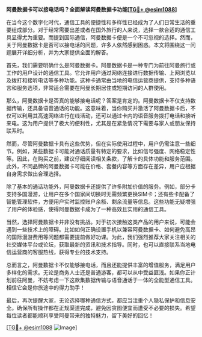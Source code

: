 **阿曼数据卡可以接电话吗？全面解读阿曼数据卡功能[[TG💪+ @esim1088](https://t.me/s/esim1088)]**

在当今这个数字化时代，通信工具的便捷性和多样性已经成为了人们日常生活的重要组成部分。对于经常需要出差或者在国外旅行的人来说，选择一款合适的通信工具显得尤为重要。而提到国际通信，阿曼数据卡便是一个不可忽视的选择。然而，关于阿曼数据卡是否可以接电话的问题，许多人依然感到困惑。本文将围绕这一问题展开详细分析，并为大家提供全面的解答。

首先，我们需要明确什么是阿曼数据卡。阿曼数据卡是一种专门为前往阿曼旅行或工作的用户设计的通信工具。它允许用户通过网络连接进行数据传输、上网浏览以及拨打和接听电话等多种功能。这种卡通常由当地的电信运营商提供，支持多种语言和服务选项，非常适合需要在阿曼长期居住或短期访问的人群使用。

那么，阿曼数据卡是否真的能够接电话呢？答案是肯定的。阿曼数据卡不仅支持数据传输，还具备语音通话的功能。这意味着，当你购买并激活了阿曼数据卡后，不仅可以利用其高速网络进行在线活动，还可以通过卡内的语音服务拨打电话和接听来电。这为用户提供了极大的便利性，尤其是在紧急情况下需要与家人或朋友保持联系时。

然而，尽管阿曼数据卡具有这些优势，但在实际使用过程中，用户仍需注意一些细节。例如，某些数据卡可能对通话质量有特定的要求，比如信号强度、网络稳定性等。因此，在购买之前，建议仔细阅读相关条款，了解卡的具体功能和服务范围。此外，不同品牌的阿曼数据卡可能在价格、套餐内容等方面存在差异，用户应根据自身需求做出合理选择。

除了基本的通话功能外，阿曼数据卡还提供了许多附加价值的服务。例如，部分卡支持多国漫游，让用户在多个国家间切换时无需频繁更换SIM卡；还有些卡配备了智能管理软件，方便用户实时监控账户余额、剩余流量等信息。这些功能无疑增强了用户的体验感，使得阿曼数据卡成为了一种高效且实用的通信工具。

当然，选择阿曼数据卡并非没有挑战。对于初次接触这类产品的用户来说，可能会遇到一些技术上的障碍。比如如何正确设置手机以兼容阿曼数据卡、如何避免高昂的国际漫游费用等问题都需要提前做好功课。为此，我们强烈推荐大家关注相关的社交媒体平台或论坛，获取最新的资讯和技术指导。同时，也可以直接联系当地电信运营商的客服热线，获得专业的技术支持。

总而言之，阿曼数据卡不仅能够接电话，而且还能提供丰富的增值服务，满足用户多样化的需求。无论是商务人士还是普通游客，都可以从中受益匪浅。如果你正计划前往阿曼，不妨考虑一下这款集数据传输与语音通话于一体的全能型通信工具。相信它会是你旅途中的得力助手！

最后，再次提醒大家，无论选择哪种通信方式，都应当注重个人隐私保护和信息安全。确保所有操作都在正规渠道完成，避免因贪图便宜而遭受不必要的损失。希望每位读者都能顺利享受阿曼带来的独特魅力，留下美好的回忆！

[[TG💪+ @esim1088](https://t.me/s/esim1088) ![Image](https://i.postimg.cc/4NQfJmqS/Snipaste-2025-05-13-00-14-12.png)]